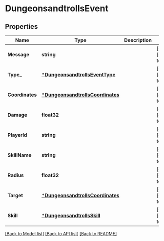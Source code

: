 # DungeonsandtrollsEvent

## Properties
Name | Type | Description | Notes
------------ | ------------- | ------------- | -------------
**Message** | **string** |  | [optional] [default to null]
**Type_** | [***DungeonsandtrollsEventType**](dungeonsandtrollsEventType.md) |  | [optional] [default to null]
**Coordinates** | [***DungeonsandtrollsCoordinates**](dungeonsandtrollsCoordinates.md) |  | [optional] [default to null]
**Damage** | **float32** |  | [optional] [default to null]
**PlayerId** | **string** |  | [optional] [default to null]
**SkillName** | **string** |  | [optional] [default to null]
**Radius** | **float32** |  | [optional] [default to null]
**Target** | [***DungeonsandtrollsCoordinates**](dungeonsandtrollsCoordinates.md) |  | [optional] [default to null]
**Skill** | [***DungeonsandtrollsSkill**](dungeonsandtrollsSkill.md) |  | [optional] [default to null]

[[Back to Model list]](../README.md#documentation-for-models) [[Back to API list]](../README.md#documentation-for-api-endpoints) [[Back to README]](../README.md)

